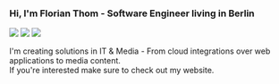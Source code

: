 ### Hi, I'm Florian Thom - Software Engineer living in Berlin

[![](https://img.shields.io/badge/-florianthom?style=flat-square&logo=googleearth&logoColor=fff&label=Florian%20Thom%20-%20Web&labelColor=1B262C&color=1B262C)](https://www.florianthom.com)
[![](https://img.shields.io/badge/-@florianthomdev-%231DA1F2?style=flat-square&logo=x&logoColor=ffffff)](https://www.florianthom.com/x)
[![](https://img.shields.io/badge/-florianthom-blue?style=flat-square&logo=Linkedin&logoColor=white&link=https://www.florianthom.com/linkedin)](https://www.florianthom.com/linkedin)

I'm creating solutions in IT & Media - From cloud integrations over web applications to media content.\
If you're interested make sure to check out my website.
